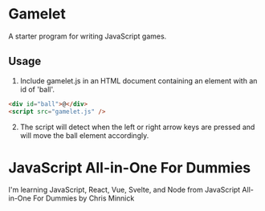 # Gamelet

A starter program for writing JavaScript games.

## Usage

1. Include gamelet.js in an HTML document containing an
   element with an id of 'ball'.

```html
<div id="ball">@</div>
<script src="gamelet.js" />
```

2. The script will detect when the left or right arrow
   keys are pressed and will move the ball element
   accordingly.

# JavaScript All-in-One For Dummies

I'm learning JavaScript, React, Vue, Svelte, and Node
from JavaScript All-in-One For Dummies by Chris Minnick
